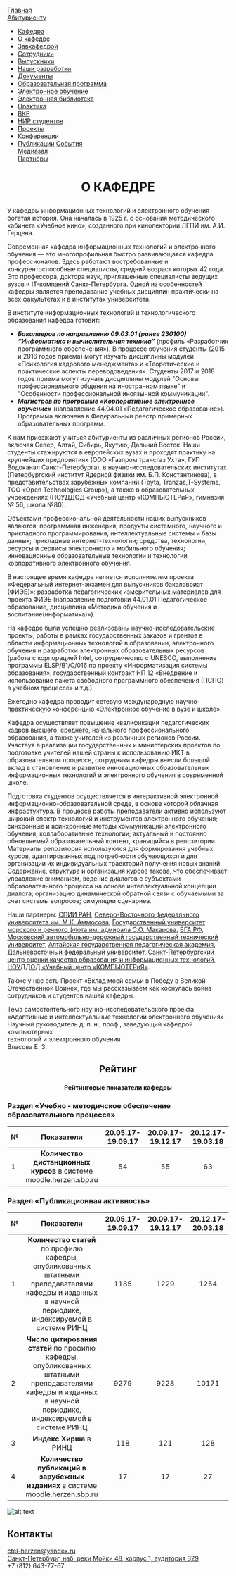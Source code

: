 [Главная](http://ict.herzen.spb.ru/)  
[Абитуриенту](http://ict.herzen.spb.ru/enrollee)  
* [Кафедра](http://ict.herzen.spb.ru/department)
* [О кафедре](http://ict.herzen.spb.ru/department/about-us)
* [Завкафедрой](http://ict.herzen.spb.ru/department/employees/person/vlasova-e-z)
* [Сотрудники](http://ict.herzen.spb.ru/department/employees)
* [Выпускники](http://ict.herzen.spb.ru/department/graduates)
* [Наши разработки](http://ict.herzen.spb.ru/department/development)
* [Документы](http://ict.herzen.spb.ru/department/documents)
* [Образовательная программа](http://ict.herzen.spb.ru/activity/educational-program)
* [Электронное обучение](http://ict.herzen.spb.ru/activity/e-learning)
* [Электронная библиотека](http://ict.herzen.spb.ru/activity/digital-library)
* [Практика](http://ict.herzen.spb.ru/activity/practice)
* [ВКР](http://ict.herzen.spb.ru/activity/vkr)
* [НИР студентов](http://ict.herzen.spb.ru/science/research-work)
* [Проекты](http://ict.herzen.spb.ru/science/projects)
* [Конференции](http://ict.herzen.spb.ru/science/conferences)
* [Публикации](http://ict.herzen.spb.ru/science/publications)
[События](http://ict.herzen.spb.ru/events)  
[Медиазал](http://ict.herzen.spb.ru/media-room)  
[Партнёры](http://ict.herzen.spb.ru/partners)  
# <p align='center'> О КАФЕДРЕ </p>

У кафедры информационных технологий и электронного обучения богатая история. Она началась в 1925 г. с основания методического кабинета «Учебное кино», созданного при кинолектории ЛГПИ им. А.И. Герцена.

Современная кафедра информационных технологий и электронного обучения — это многопрофильная быстро развивающаяся кафедра профессионалов. Здесь работают востребованные и конкурентоспособные специалисты, средний возраст которых 42 года. Это профессора, доктора наук, приглашенные специалисты ведущих вузов и IT-компаний Санкт-Петербурга. Одной из особенностей кафедры является преподавание учебных дисциплин практически на всех факультетах и в институтах университета.

В институте информационных технологий и технологического образования кафедра готовит:

* **_Бакалавров по направлению 09.03.01 (ранее 230100) “Информатика и вычислительная техника”_** (профиль «Разработчик программного обеспечения»). В процессе обучения студенты (2015 и 2016 годов приема) могут изучать дисциплины модулей «Психология кадрового менеджмента» и «Теоретические и практические аспекты переводоведения». Студенты 2017 и 2018 годов приема могут изучать дисциплины модулей "Основы професcионального общения на иностранном языке" и "Особенности профеcсиональной иноязычной коммуникации".  
* **_Магистров по программе «Корпоративное электронное обучение»_** (направление 44.04.01 «Педагогическое образование»). Программа включена в Федеральный реестр примерных образовательных программ.  

К нам приезжают учиться абитуриенты из различных регионов России, включая Север, Алтай, Сибирь, Якутию, Дальний Восток. Наши студенты стажируются в европейских вузах и проходят практику на крупнейших предприятиях (ООО «Газпром трансгаз Ухта», ГУП Водоканал Санкт-Петербурга), в научно-исследовательских институтах (Петербургский институт Ядерной физики им. Б.П. Константинова), в представительствах зарубежных компаний (Toyta, Tranzas,T-Systems, ТОО «Open Technologies Group»), а также в образовательных учреждениях (НОУДДОД «Учебный центр «КОМПЬЮТЕРиЯ», гимназия № 56, школа №80).

Объектами профессиональной деятельности наших выпускников являются: программная инженерия, продукты системного, научного и прикладного программирования, интеллектуальные системы и базы данных; прикладные интернет-технологии; средства, технологии, ресурсы и сервисы электронного и мобильного обучения; инновационные образовательные технологии и технологии корпоративного электронного обучения.

В настоящее время кафедра является исполнителем проекта «Федеральный интернет-экзамен для выпускников бакалавриат (ФИЭБ)»: разработка педагогических измерительных материалов для проекта ФИЭБ (направление подготовки 44.01.01 Педагогическое образование, дисциплина «Методика обучения и воспитание(информатика)»).

На кафедре были успешно реализованы научно-исследовательские проекты, работы в рамках государственных заказов и грантов в области информационных технологий в образовании, электронного обучения и разработки электронных образовательных ресурсов (работа с корпорацией Intel, сотрудничество с UNESCO, выполнение программы ELSP/B1/C/016 по проекту «Информатизация системы образования», государственный контракт НП 12 «Внедрение и использование пакета свободного программного обеспечения (ПСПО) в учебном процессе» и т.д.).

Ежегодно кафедра проводит сетевую международную научно-практическую конференцию «Электронное обучение в вузе и школе».

Кафедра осуществляет повышение квалификации педагогических кадров высшего, среднего, начального профессионального образования, а также учителей из различных регионов России. Участвуя в реализации государственных и министерских проектов по подготовке учителей нашей страны к использованию ИКТ в образовательном процессе, сотрудники кафедры внесли большой вклад в становление и развитие инновационных образовательных информационных технологий и электронного обучения в современной школе.

Подготовка студентов осуществляется в интерактивной электронной информационно-образовательной среде, в основе которой облачная инфрастуктура. В процессе работы преподаватели активно используют широкий спектр технологий и инструментов электронного обучения; синхронные и асинхронные методы коммуникаций электронного обучения; коллаборативные технологии; актуальный и постоянно обновляемый образовательный контент, хранящийся в репозитории. Материалы репозитория используются для формирования учебных курсов, адаптированных под потребности обучающихся и для организации их индивидуальных траекторий получения новых знаний. Содержание, структура и организация курсов такова, что обеспечивает управление вниманием, ведение диалогов с субъектами образовательного процесса на основе интеллектуальной концепции диалога; организацию динамической обратной связи с обучаемыми за счет системы вопросов; симуляции сценариев.

Наши партнеры: [СПИИ РАН](http://www.spiiras.nw.ru/), [Северо-Восточного федерального университета им. М.К. Аммосова](https://www.s-vfu.ru/), [Государственный университет морского и речного флота им. адмирала С.О. Макарова](https://gumrf.ru/), [БГА РФ](http://www.bgarf.ru/), [Московский автомобильно-дорожный государственный технический университет](http://www.madi.ru/), [Алтайская государственная педагогическая академия](https://www.altspu.ru/), [Дальневосточный федеральный университет](https://www.dvfu.ru/), [Санкт-Петербургский центр оценки качества образования и информационных технологий](https://rcokoit.ru/), [НОУДДОД «Учебный центр «КОМПЬЮТЕРиЯ»](https://www.computeria.ru/).

Также у нас есть Проект «Вклад моей семьи в Победу в Великой Отечественной Войне», где мы рассказываем как коснулась война сотрудников и студентов нашей кафедры.

Тема самостоятельного научно-исследовательского проекта  
«Адаптивные и интеллектуальные технологии электронного обучения»  
Научный руководитель д. п. н., проф., заведующий кафедрой компьютерных  
технологий и электронного обучения  
Власова Е. З.  
## <p align='center'> Рейтинг </p>
#### <p align='center'> Рейтинговые показатели кафедры </p>
### Раздел «Учебно - методичское обеспечение образовательного процесса»
№  | Показатели | 20.05.17-19.09.17 | 20.09.17-19.12.17 | 20.12.17-19.03.18 | 20.03.17-19.05.18 | 20.05.17-19.09.18 | 20.09.18-19.12.18
:----- |:-----:|:-----:|:-----:|:-----:|:-----:|:-----:|:-----:
1  | **Количество дистанционных курсов** в системе moodle.herzen.sbp.ru| 54 | 55 | 63 | 66 | 85 | 102
### Раздел «Публикационная активность»
№  | Показатели | 20.05.17-19.09.17 | 20.09.17-19.12.17 | 20.12.17-20.03.18  | 20.09.18-19.12.18
:----- |:-----:|:-----:|:-----:|:-----:|:-----:
1  | **Количество статей** по профилю кафедры, опубликованных штатными преподавателями кафедры и изданных в научной периодике, индексируемой в системе РИНЦ | 1185 | 1229 | 1254 | 1395
2  | **Число цитирования статей** по профилю кафедры, опубликованных штатными преподавателями кафедры и изданных в научной периодике, индексируемой в системе РИНЦ| 9279 | 9228 | 10171 | 12085
3  | **Индекс Хирша** в РИНЦ | 118 | 121 | 128 | 141
4  | **Количество публикаций в зарубежных изданиях** в системе moodle.herzen.sbp.ru| 17 | 17 | 27 | 11

![alt text](https://ict.herzen.spb.ru/user/themes/bootstrap/images/master-photos/DSCN0951.JPG)
## Контакты
ctel-herzen@yandex.ru  
[Санкт-Петербург, наб. реки Мойки 48, корпус 1, аудитория 329](https://www.google.ru/maps/place/1+%D0%BA%D0%BE%D1%80%D0%BF%D1%83%D1%81/@59.9340622,30.316832,17z/data=!4m8!1m2!2m1!1z0KHQsNC90LrRgi3Qn9C10YLQtdGA0LHRg9GA0LMsINC90LDQsS4g0YDQtdC60Lgg0JzQvtC50LrQuCwgNDgsINC60L7RgNC_0YPRgSAx!3m4!1s0x0:0xde67d372394025c!8m2!3d59.9327881!4d30.3181256)  
+7 (812) 643-77-67
